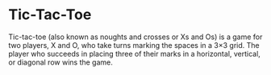 # Tic-Tac-Toe
Tic-tac-toe (also known as noughts and crosses or Xs and Os) is a game for two players, X and O, who take turns marking the spaces in a 3×3 grid. The player who succeeds in placing three of their marks in a horizontal, vertical, or diagonal row wins the game.
